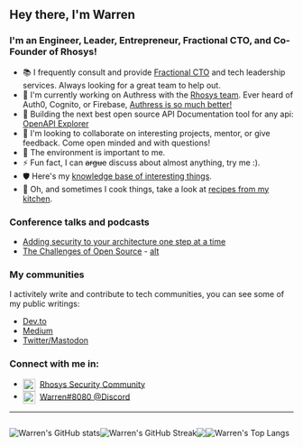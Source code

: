 ## Hey there, I'm Warren

### I'm an Engineer, Leader, Entrepreneur, Fractional CTO, and Co-Founder of Rhosys!
- 📚 I frequently consult and provide [Fractional CTO](https://warrenparad.net) and tech leadership services. Always looking for a great team to help out.
- 🔭 I'm currently working on Authress with the [Rhosys team](https://rhosys.ch). Ever heard of Auth0, Cognito, or Firebase, [Authress is so much better!](https://authress.io)
- 🌱 Building the next best open source API Documentation tool for any api: [OpenAPI Explorer](https://github.com/Rhosys/openapi-explorer)
- 👯 I'm looking to collaborate on interesting projects, mentor, or give feedback. Come open minded and with questions!
- 🌿 The environment is important to me.
- ⚡ Fun fact, I can ~~argue~~ discuss about almost anything, try me :).
- 🛡 Here's my [knowledge base of interesting things](https://github.com/wparad/wparad/wiki).
- 🍜 Oh, and sometimes I cook things, take a look at [recipes from my kitchen](https://warrensrecipes.wordpress.com/).

### Conference talks and podcasts
* [Adding security to your architecture one step at a time](https://www.youtube.com/watch?v=mgmylBHSH-g)
* [The Challenges of Open Source](https://topenddevs.com/podcasts/adventures-in-devops/episodes/open-source-software-its-maintainability-with-warren-parad-devops-147) - [alt](https://podcasts.google.com/feed/aHR0cHM6Ly9mZWVkcy5yZWRjaXJjbGUuY29tLzExMGEyZGU4LTQ3ODAtNDNkMC04YjJkLTNjOTljMDRkZjgwOQ/episode/OTFiMjAyNDAtZTFmNy00NzU4LWIzNTYtN2QwZjMzYWQ3M2Rh)

### My communities
I activitely write and contribute to tech communities, you can see some of my public writings:
* [Dev.to](https://dev.to/wparad)
* [Medium](https://wparad.medium.com)
* <a rel="nofollow me" href="https://infosec.exchange/@wparad">Twitter/Mastodon</a>

### Connect with me in:
* <img align="center" alt="Rhosys Security community" width="22px" src="https://authress.io/app/img/logo.png" />&nbsp; <a href="https://rhosys.ch/community">Rhosys Security Community</a>
* <img align="center" alt="Warren#4143" width="22px" src="https://discord.com/assets/9f6f9cd156ce35e2d94c0e62e3eff462.png">&nbsp; <a href="https://discordapp.com/users/401675887927623692">Warren#8080 @Discord</a>

---
<!-- Source: https://dev.to/supritha/how-to-have-an-awesome-github-profile-1969 -->

<div style="display: flex">

  <p align="center" style="display: flex; justify-content: around"> 
  <!-- Themes: https://github.com/anuraghazra/github-readme-stats/blob/master/themes/README.md -->
    <img alt="Warren's GitHub stats" src="https://github-readme-stats.vercel.app/api?username=wparad&hide_border=true&include_all_commits=true&count_private=true&show_icons=true&theme=gruvbox">
    <img alt="Warren's GitHub Streak" src="https://github-readme-streak-stats.herokuapp.com/?user=wparad&theme=gruvbox">
  </p>

  <p align = 'center'> <img src= 'https://capsule-render.vercel.app/api?type=rect&color=gradient&height=2.5'/></p>

  <p align="center">
    <img alt="Warren's Top Langs" src="https://github-readme-stats.vercel.app/api/top-langs/?username=wparad&layout=donut&size_weight=0.5&count_weight=0.5&hide=html,java,ruby&theme=gruvbox">
  </p>
  
</div>
